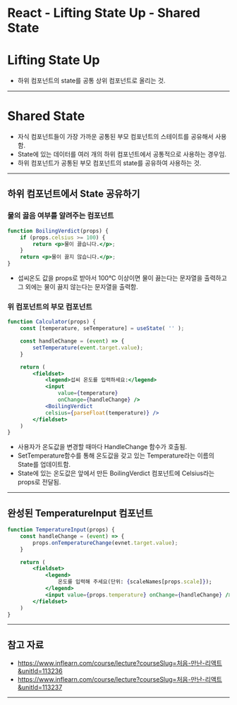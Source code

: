# React - Lifting State Up - Shared State

# Lifting State Up

- 하위 컴포넌트의 state를 공통 상위 컴포넌트로 올리는 것.

------

# Shared State

- 자식 컴포넌트들이 가장 가까운 공통된 부모 컴포넌트의 스테이트를 공유해서 사용함.
- State에 있는 데이터를 여러 개의 하위 컴포넌트에서 공통적으로 사용하는 경우임.
- 하위 컴포넌트가 공통된 부모 컴포넌트의 state를 공유하여 사용하는 것.

------

## 하위 컴포넌트에서 State 공유하기

### 물의 끓음 여부를 알려주는 컴포넌트

```jsx
function BoilingVerdict(props) {
    if (props.celsius >= 100) {
        return <p>물이 끓습니다.</p>;
    }
    return <p>물이 끓지 않습니다.</p>;
}
```

- 섭씨온도 값을 props로 받아서 100°C 이상이면 물이 끓는다는 문자열을 출력하고 그 외에는 물이 끓지 않는다는 문자열을 출력함.

### 위 컴포넌트의 부모 컴포넌트

```jsx
function Calculator(props) {
    const [temperature, seTemperature] = useState( '' );

    const handleChange = (event) => {
        setTemperature(event.target.value);
    }

    return (
        <fieldset>
            <legend>섭씨 온도를 입력하세요:</legend>
            <input
                value={temperature}
                onChange={handleChange} />
            <BoilingVerdict
            celsius={parseFloat(temperature)} />
        </fieldset>
    )
}
```

- 사용자가 온도값을 변경할 때마다 HandleChange 함수가 호출됨.
- SetTemperature함수를 통해 온도값을 갖고 있는 Temperature라는 이름의 State를 업데이트함.
- State에 있는 온도값은 앞에서 만든 BoilingVerdict 컴포넌트에 Celsius라는 props로 전달됨.

------

## 완성된 TemperatureInput 컴포넌트

```jsx
function TemperatureInput(props) {
    const handleChange = (event) => {
        props.onTemperatureChange(evnet.target.value);
    }

    return (
        <fieldset>
            <legend>
                온도를 입력해 주세요(단위: {scaleNames[props.scale]});
            </legend>
            <input value={props.temperature} onChange={handleChange} />
        </fieldset>
    )
}
```

------

## 참고 자료

- https://www.inflearn.com/course/lecture?courseSlug=처음-만난-리액트&unitId=113236
- https://www.inflearn.com/course/lecture?courseSlug=처음-만난-리액트&unitId=113237

------